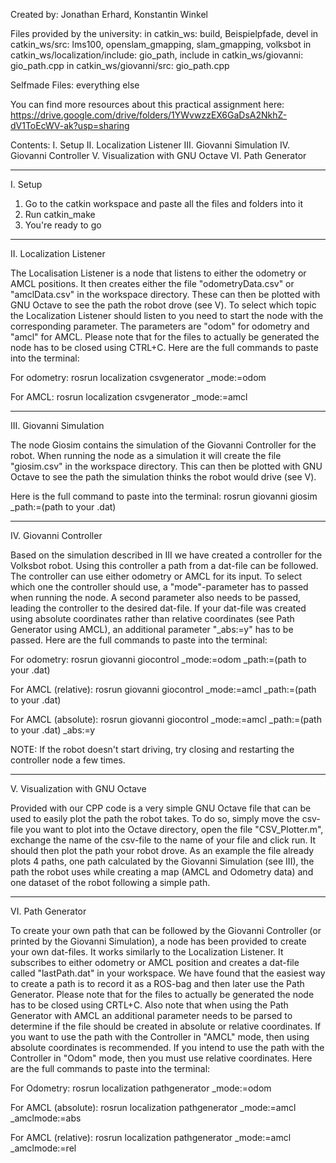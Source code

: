 Created by: Jonathan Erhard, Konstantin Winkel

Files provided by the university: 
	in catkin_ws:						build, Beispielpfade, devel 
	in catkin_ws/src:					lms100, openslam_gmapping, slam_gmapping, volksbot
	in catkin_ws/localization/include:	gio_path, include
	in catkin_ws/giovanni:				gio_path.cpp
	in catkin_ws/giovanni/src:			gio_path.cpp

Selfmade Files: everything else

You can find more resources about this practical assignment here: https://drive.google.com/drive/folders/1YWvwzzEX6GaDsA2NkhZ-dV1ToEcWV-ak?usp=sharing

Contents:
I. Setup
II. Localization Listener
III. Giovanni Simulation
IV. Giovanni Controller
V. Visualization with GNU Octave 
VI. Path Generator

-------------------------------------
I. Setup

1. Go to the catkin workspace and paste all the files and folders into it
2. Run catkin_make
3. You're ready to go

-------------------------------------
II. Localization Listener

The Localisation Listener is a node that listens to either the odometry or AMCL positions.
It then creates either the file "odometryData.csv" or "amclData.csv" in the workspace directory. These can then be plotted with GNU Octave to see the path the robot drove (see V). 
To select which topic the Localization Listener should listen to you need to start the node with the corresponding parameter. The parameters are "odom" for odometry and "amcl" for AMCL.
Please note that for the files to actually be generated the node has to be closed using CTRL+C.
Here are the full commands to paste into the terminal:

For odometry: rosrun localization csvgenerator _mode:=odom

For AMCL: rosrun localization csvgenerator _mode:=amcl

-------------------------------------
III. Giovanni Simulation

The node Giosim contains the simulation of the Giovanni Controller for the robot. 
When running the node as a simulation it will create the file "giosim.csv" in the workspace directory. This can then be plotted with GNU Octave to see the path the simulation thinks the robot would drive (see V).

Here is the full command to paste into the terminal: rosrun giovanni giosim _path:=(path to your .dat)

-------------------------------------
IV. Giovanni Controller

Based on the simulation described in III we have created a controller for the Volksbot robot. Using this controller a path from a dat-file can be followed. The controller can use either odometry or AMCL for its input.
To select which one the controller should use, a "mode"-parameter has to passed when running the node. A second parameter also needs to be passed, leading the controller to the desired dat-file.
If your dat-file was created using absolute coordinates rather than relative coordinates (see Path Generator using AMCL), an additional parameter "_abs:=y" has to be passed.
Here are the full commands to paste into the terminal:

For odometry: rosrun giovanni giocontrol _mode:=odom _path:=(path to your .dat)

For AMCL (relative): rosrun giovanni giocontrol _mode:=amcl _path:=(path to your .dat)

For AMCL (absolute): rosrun giovanni giocontrol _mode:=amcl _path:=(path to your .dat) _abs:=y

NOTE: If the robot doesn't start driving, try closing and restarting the controller node a few times.

-------------------------------------
V. Visualization with GNU Octave

Provided with our CPP code is a very simple GNU Octave file that can be used to easily plot the path the robot takes.
To do so, simply move the csv-file you want to plot into the Octave directory, open the file "CSV_Plotter.m", exchange the name of the csv-file to the name of your file and click run.
It should then plot the path your robot drove.
As an example the file already plots 4 paths, one path calculated by the Giovanni Simulation (see III), the path the robot uses while creating a map (AMCL and Odometry data) and one dataset of the robot following a simple path. 

-------------------------------------
VI. Path Generator

To create your own path that can be followed by the Giovanni Controller (or printed by the Giovanni Simulation), a node has been provided to create your own dat-files.
It works similarly to the Localization Listener. It subscribes to either odometry or AMCL position and creates a dat-file called "lastPath.dat" in your workspace.
We have found that the easiest way to create a path is to record it as a ROS-bag and then later use the Path Generator.
Please note that for the files to actually be generated the node has to be closed using CRTL+C.
Also note that when using the Path Generator with AMCL an additional parameter needs to be parsed to determine if the file should be created in absolute or relative coordinates. If you want to use the path with the Controller in "AMCL" mode, then using absolute coordinates is recommended. If you intend to use the path with the Controller in "Odom" mode, then you must use relative coordinates.
Here are the full commands to paste into the terminal:

For Odometry: rosrun localization pathgenerator _mode:=odom	

For AMCL (absolute): rosrun localization pathgenerator _mode:=amcl _amclmode:=abs

For AMCL (relative): rosrun localization pathgenerator _mode:=amcl _amclmode:=rel
